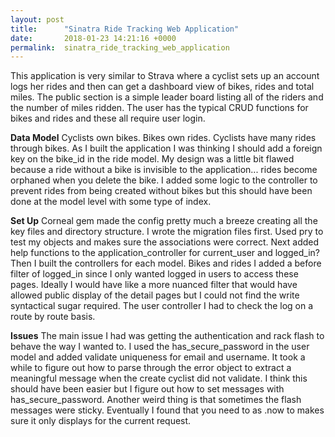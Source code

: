 ```yaml
---
layout: post
title:      "Sinatra Ride Tracking Web Application"
date:       2018-01-23 14:21:16 +0000
permalink:  sinatra_ride_tracking_web_application
---
```



This application is very similar to Strava where a cyclist sets up an account logs her rides and then can get a dashboard view of bikes, rides and total miles. The public section is a simple leader board listing all of the riders and the number of miles ridden. The user has the typical CRUD functions for bikes and rides and these all require user login.

**Data Model**
Cyclists own bikes. Bikes own rides. Cyclists have many rides through bikes. As I built the application I was thinking I should add a foreign key on the bike_id in the ride model. My design was a little bit flawed because a ride without a bike is invisible to the application... rides become orphaned when you delete the bike. I added some logic to the controller to prevent rides from being created without bikes but this should have been done at the model level with some type of index.

**Set Up**
Corneal gem made the config pretty much a breeze creating all the key files and directory structure. I wrote the migration files first. Used pry to test my objects and makes sure the associations were correct. Next added help functions to the application_controller for current_user and logged_in? Then I built the controllers for each model. Bikes and rides I added a before filter of logged_in since I only wanted logged in users to access these pages. Ideally I would have like a more nuanced filter that would have allowed public display of the detail pages but I could not find the write syntactical sugar required. The user controller I had to check the log on a route by route basis.

**Issues**
The main issue I had was getting the authentication and rack flash to behave the way I wanted to. I used the has_secure_password in the user model and added validate uniqueness for email and username. It took a while to figure out how to parse through the error object to extract a meaningful message when the create cyclist did not validate. I think this should have been easier but I figure out how to set messages with has_secure_password. Another weird thing is that sometimes the flash messages were sticky. Eventually I found that you need to as .now to makes sure it only displays for the current request.


